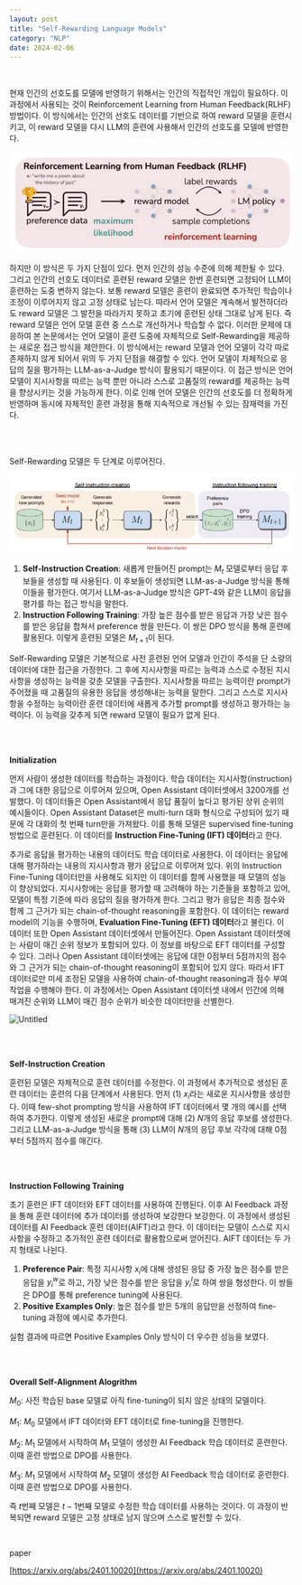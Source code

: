 ```yaml
---
layout: post
title: "Self-Rewarding Language Models"
category: "NLP"
date: 2024-02-06
--- 
```


<br>

현재 인간의 선호도를 모델에 반영하기 위해서는 인간의 직접적인 개입이 필요하다. 이 과정에서 사용되는 것이 Reinforcement Learning from Human Feedback(RLHF) 방법이다. 이 방식에서는 인간의 선호도 데이터를 기반으로 하여 reward 모델을 훈련시키고, 이 reward 모델을 다시 LLM의 훈련에 사용해서 인간의 선호도를 모델에 반영한다.

![Untitled](/assets/Self-Rewarding%20Language%20Models%2057748685a8ac43bc80add1d6bdcbfadd/Untitled.png)

하지만 이 방식은 두 가지 단점이 있다. 먼저 인간의 성능 수준에 의해 제한될 수 있다. 그리고 인간의 선호도 데이터로 훈련된 reward 모델은 한번 훈련되면 고정되어 LLM이 훈련하는 도중 변하지 않는다. 보통 reward 모델은 훈련이 완료되면 추가적인 학습이나 조정이 이루어지지 않고 고정 상태로 남는다. 따라서 언어 모델은 계속해서 발전하더라도 reward 모델은 그 발전을 따라가지 못하고 초기에 훈련된 상태 그대로 남게 된다. 즉 reward 모델은 언어 모델 훈련 중 스스로 개선하거나 학습할 수 없다. 이러한 문제에 대응하여 본 논문에서는 언어 모델이 훈련 도중에 자체적으로 Self-Rewarding을 제공하는 새로운 접근 방식을 제안한다. 이 방식에서는 reward 모델과 언어 모델이 각각 따로 존재하지 않게 되어서 위의 두 가지 단점을 해결할 수 있다. 언어 모델이 자체적으로 응답의 질을 평가하는 LLM-as-a-Judge 방식이 활용되기 때문이다. 이 접근 방식은 언어 모델이 지시사항을 따르는 능력 뿐만 아니라 스스로 고품질의 reward를 제공하는 능력을 향상시키는 것을 가능하게 한다. 이로 인해 언어 모델은 인간의 선호도를 더 정확하게 반영하며 동시에 자체적인 훈련 과정을 통해 지속적으로 개선될 수 있는 잠재력을 가진다.

<br>
<br>

Self-Rewarding 모델은 두 단계로 이루어진다.

![Untitled](/assets/Self-Rewarding%20Language%20Models%2057748685a8ac43bc80add1d6bdcbfadd/Untitled%201.png)

1. **Self-Instruction Creation**: 새롭게 만들어진 prompt는 $M_t$ 모델로부터 응답 후보들을 생성할 때 사용된다. 이 후보들이 생성되면 LLM-as-a-Judge 방식을 통해 이들을 평가한다. 여기서 LLM-as-a-Judge 방식은 GPT-4와 같은 LLM이 응답을 평가를 하는 접근 방식을 말한다.
2. **Instruction Following Training**: 가장 높은 점수를 받은 응답과 가장 낮은 점수를 받은 응답을 합쳐서 preference 쌍을 만든다. 이 쌍은 DPO 방식을 통해 훈련에 활용된다. 이렇게 훈련된 모델은 $M_{t+1}$이 된다.

Self-Rewarding 모델은 기본적으로 사전 훈련된 언어 모델과 인간이 주석을 단 소량의 데이터에 대한 접근을 가정한다. 그 후에 지시사항을 따르는 능력과 스스로 수정된 지시사항을 생성하는 능력을 갖춘 모델을 구출한다. 지시사항을 따르는 능력이란 prompt가 주어졌을 때 고품질의 유용한 응답을 생성해내는 능력을 말한다. 그리고 스스로 지시사항을 수정하는 능력이란 훈련 데이터에 새롭게 추가할 prompt를 생성하고 평가하는 능력이다. 이 능력을 갖추게 되면 reward 모델이 필요가 없게 된다.

<br>
<br>

**Initialization**

먼저 사람이 생성한 데이터를 학습하는 과정이다. 학습 데이터는 지시사항(instruction)과 그에 대한 응답으로 이루어져 있으며, Open Assistant 데이터셋에서 3200개를 선발했다. 이 데이터들은 Open Assistant에서 응답 품질이 높다고 평가된 상위 순위의 예시들이다. Open Assistant Dataset은 multi-turn 대화 형식으로 구성되어 있기 때문에 각 대화의 첫 번째 turn만을 가져왔다. 이를 통해 모델은 supervised fine-tuning 방법으로 훈련된다. 이 데이터를 **Instruction Fine-Tuning (IFT) 데이터**라고 한다.

추가로 응답을 평가하는 내용의 데이터도 학습 데이터로 사용한다. 이 데이터는 응답에 대해 평가하라는 내용의 지시사항과 평가 응답으로 이루어져 있다. 위의 Instruction Fine-Tuning 데이터만을 사용해도 되지만 이 데이터를 함께 사용했을 때 모델의 성능이 향상되었다. 지시사항에는 응답을 평가할 때 고려해야 하는 기준들을 포함하고 있어, 모델이 특정 기준에 따라 응답의 질을 평가하게 한다. 그리고 평가 응답은 최종 점수와 함께 그 근거가 되는 chain-of-thought reasoning을 포함한다. 이 데이터는 reward model의 기능을 수행하며, **Evaluation Fine-Tuning (EFT) 데이터**라고 불린다. 이 데이터 또한 Open Assistant 데이터셋에서 만들어진다. Open Assistant 데이터셋에는 사람이 매긴 순위 정보가 포함되어 있다. 이 정보를 바탕으로 EFT 데이터를 구성할 수 있다. 그러나 Open Assistant 데이터셋에는 응답에 대한 0점부터 5점까지의 점수와 그 근거가 되는 chain-of-thought reasoning이 포함되어 있지 않다. 따라서 IFT 데이터로만 미세 조정된 모델을 사용하여 chain-of-thought reasoning과 점수 부여 작업을 수행해야 한다. 이 과정에서는 Open Assistant 데이터셋 내에서 인간에 의해 매겨진 순위와 LLM이 매긴 점수 순위가 비슷한 데이터만을 선별한다.

![Untitled](/assets/elf-Rewarding%20Language%20Models%2057748685a8ac43bc80add1d6bdcbfadd/Untitled%202.png)

<br>
<br>

**Self-Instruction Creation**

훈련된 모델은 자체적으로 훈련 데이터를 수정한다. 이 과정에서 추가적으로 생성된 훈련 데이터는 훈련의 다음 단계에서 사용된다. 먼저 (1) $x_i$라는 새로운 지시사항을 생성한다. 이때 few-shot prompting 방식을 사용하여 IFT 데이터에서 몇 개의 예시를 선택하여 추가한다. 이렇게 생성된 새로운 prompt에 대해 (2) $N$개의 응답 후보를 생성한다. 그리고 LLM-as-a-Judge 방식을 통해 (3) LLM이 $N$개의 응답 후보 각각에 대해 0점부터 5점까지 점수를 매긴다.

<br>
<br>

**Instruction Following Training**

초기 훈련은 IFT 데이터와 EFT 데이터를 사용하여 진행된다. 이후 AI Feedback 과정을 통해 훈련 데이터에 추가 데이터를 생성하여 보강한다 보강한다. 이 과정에서 생성된 데이터를 AI Feedback 훈련 데이터(AIFT)라고 한다. 이 데이터는 모델이 스스로 지시사항을 수정하고 추가적인 훈련 데이터로 활용함으로써 얻어진다. AIFT 데이터는 두 가지 형태로 나뉜다.

1. **Preference Pair**: 특정 지시사항 $x_i$에 대해 생성된 응답 중 가장 높은 점수를 받은 응답을 $y_i^w$로 하고, 가장 낮은 점수를 받은 응답을 $y_i^l$로 하여 쌍을 형성한다. 이 쌍들은 DPO를 통해 preference tuning에 사용된다.
2. **Positive Examples Only**: 높은 점수를 받은 5개의 응답만을 선정하여 fine-tuning 과정에 예시로 추가한다.

실험 결과에 따르면 Positive Examples Only 방식이 더 우수한 성능을 보였다.

<br>
<br>

**Overall Self-Alignment Alogrithm**

$M_0$: 사전 학습된 base 모델로 아직 fine-tuning이 되지 않은 상태의 모델이다.

$M_1$: $M_0$ 모델에서 IFT 데이터와 EFT 데이터로 fine-tuning을 진행한다.

$M_2$: $M_1$ 모델에서 시작하여 $M_1$ 모델이 생성한 AI Feedback 학습 데이터로 훈련한다. 이때 훈련 방법으로 DPO를 사용한다.

$M_3$: $M_1$ 모델에서 시작하여 $M_2$ 모델이 생성한 AI Feedback 학습 데이터로 훈련한다. 이때 훈련 방법으로 DPO를 사용한다.

즉 $t$번째 모델은 $t-1$번째 모델로 수정한 학습 데이터를 사용하는 것이다. 이 과정이 반복되면 reward 모델은 고정 상태로 남지 않으며 스스로 발전할 수 있다.

<br>

paper

[https://arxiv.org/abs/2401.10020](https://arxiv.org/abs/2401.10020)